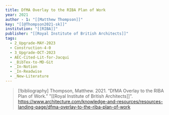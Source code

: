```yaml
---
title: DfMA Overlay to the RIBA Plan of Work
year: 2021
author - 1: "[[Matthew Thompson]]"
key: "[[@Thompson2021-sk]]"
institution: "[[RIBA]]"
publisher: "[[Royal Institute of British Architects]]"
tags:
  - 2_Upgrade-MAY-2023
  - Construction-4-0
  - 3_Upgrade-OCT-2023
  - AEC-Cited-Lit-for-Jacqui
  - _BibTex-to-MD-Git
  - _In-Notion
  - _In-Readwise
  - _New-Literature
---
```


> [!bibliography]
> Thompson, Matthew. 2021. “DfMA Overlay to the RIBA Plan of Work.” "[[Royal Institute of British Architects]]". https://www.architecture.com/knowledge-and-resources/resources-landing-page/dfma-overlay-to-the-riba-plan-of-work